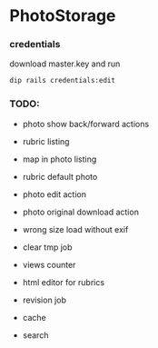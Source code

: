 # PhotoStorage

### credentials

download master.key and run 

```bash
dip rails credentials:edit
``` 

### TODO:
* photo show back/forward actions
* rubric listing
* map in photo listing
* rubric default photo

* photo edit action
* photo original download action

* wrong size load without exif 
* clear tmp job
* views counter
* html editor for rubrics
* revision job
* cache
* search

